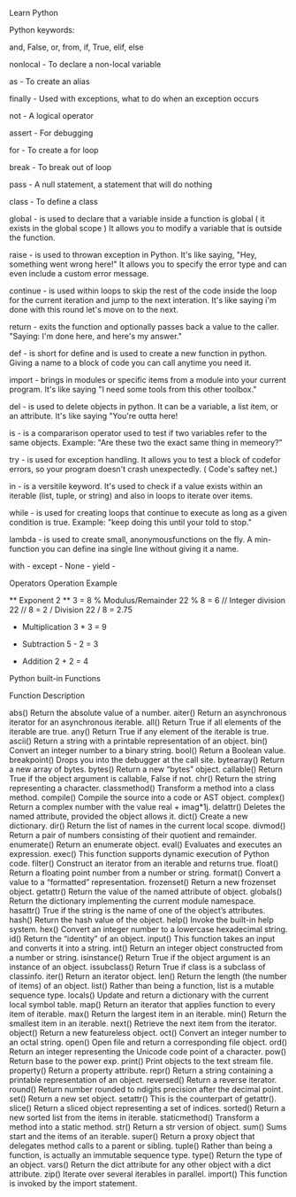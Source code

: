 Learn Python

Python keywords:

and, False, or, from, if, True, elif, else

nonlocal - To declare a non-local variable

as - To create an alias

finally - Used with exceptions, what to do when an exception occurs

not - A logical operator

assert - For debugging

for - To create a for loop

break - To break out of  loop

pass -  A null statement, a statement that will do nothing

class -  To define a class

global - is used to declare that a variable inside a function is global ( it exists in the global scope ) It allows you to modify a variable that is outside the function.

raise - is used to throwan exception in Python. It's like saying, "Hey, something went wrong here!" It allows you to specify the error type and can even include a custom error message. 

continue - is used within loops to skip the rest of the code inside the loop for the current iteration and jump to the next interation. It's like saying i'm done with this round let's move on to the next.

return -  exits the function and optionally passes back a value to the caller. "Saying: I'm done here, and here's my answer."

def - is short for define and is used to create a new function in python. Giving a name to a block of code you can call anytime you need it.

import - brings in modules or specific items from a module into your current program. It's like saying "I need some tools from this other toolbox."

del -  is used to delete objects in python. It can be a variable, a list item, or an attribute. It's like saying "You're outta here!

is - is a compararison operator used to test if two variables refer to the same objects. Example: "Are these two the exact same thing in memeory?"

try - is used for exception handling. It allows you to test a block of codefor errors, so your program doesn't crash unexpectedly. ( Code's saftey net.)

in - is a versitile keyword. It's used to check if a value exists within an iterable (list, tuple, or string) and also in loops to iterate over items.

while -  is used for creating loops that continue to execute as long as a given condition is true. Example: "keep doing this until your told to stop."

lambda - is used to create small, anonymousfunctions on the fly. A min-function you can define ina single line without giving it a name.

with - 
except - 
None - 
yield - 

Operators	Operation	Example

**	Exponent	2 ** 3 = 8
%	Modulus/Remainder	22 % 8 = 6
//	Integer division	22 // 8 = 2
/	Division	22 / 8 = 2.75
*	Multiplication	3 * 3 = 9
-	Subtraction	5 - 2 = 3
+	Addition	2 + 2 = 4

Python built-in Functions

Function	Description


abs()	Return the absolute value of a number.
aiter()	Return an asynchronous iterator for an asynchronous iterable.
all()	Return True if all elements of the iterable are true.
any()	Return True if any element of the iterable is true.
ascii()	Return a string with a printable representation of an object.
bin()	Convert an integer number to a binary string.
bool()	Return a Boolean value.
breakpoint()	Drops you into the debugger at the call site.
bytearray()	Return a new array of bytes.
bytes()	Return a new “bytes” object.
callable()	Return True if the object argument is callable, False if not.
chr()	Return the string representing a character.
classmethod()	Transform a method into a class method.
compile()	Compile the source into a code or AST object.
complex()	Return a complex number with the value real + imag*1j.
delattr()	Deletes the named attribute, provided the object allows it.
dict()	Create a new dictionary.
dir()	Return the list of names in the current local scope.
divmod()	Return a pair of numbers consisting of their quotient and remainder.
enumerate()	Return an enumerate object.
eval()	Evaluates and executes an expression.
exec()	This function supports dynamic execution of Python code.
filter()	Construct an iterator from an iterable and returns true.
float()	Return a floating point number from a number or string.
format()	Convert a value to a “formatted” representation.
frozenset()	Return a new frozenset object.
getattr()	Return the value of the named attribute of object.
globals()	Return the dictionary implementing the current module namespace.
hasattr()	True if the string is the name of one of the object’s attributes.
hash()	Return the hash value of the object.
help()	Invoke the built-in help system.
hex()	Convert an integer number to a lowercase hexadecimal string.
id()	Return the “identity” of an object.
input()	This function takes an input and converts it into a string.
int()	Return an integer object constructed from a number or string.
isinstance()	Return True if the object argument is an instance of an object.
issubclass()	Return True if class is a subclass of classinfo.
iter()	Return an iterator object.
len()	Return the length (the number of items) of an object.
list()	Rather than being a function, list is a mutable sequence type.
locals()	Update and return a dictionary with the current local symbol table.
map()	Return an iterator that applies function to every item of iterable.
max()	Return the largest item in an iterable.
min()	Return the smallest item in an iterable.
next()	Retrieve the next item from the iterator.
object()	Return a new featureless object.
oct()	Convert an integer number to an octal string.
open()	Open file and return a corresponding file object.
ord()	Return an integer representing the Unicode code point of a character.
pow()	Return base to the power exp.
print()	Print objects to the text stream file.
property()	Return a property attribute.
repr()	Return a string containing a printable representation of an object.
reversed()	Return a reverse iterator.
round()	Return number rounded to ndigits precision after the decimal point.
set()	Return a new set object.
setattr()	This is the counterpart of getattr().
slice()	Return a sliced object representing a set of indices.
sorted()	Return a new sorted list from the items in iterable.
staticmethod()	Transform a method into a static method.
str()	Return a str version of object.
sum()	Sums start and the items of an iterable.
super()	Return a proxy object that delegates method calls to a parent or sibling.
tuple()	Rather than being a function, is actually an immutable sequence type.
type()	Return the type of an object.
vars()	Return the dict attribute for any other object with a dict attribute.
zip()	Iterate over several iterables in parallel.
import()	This function is invoked by the import statement.

